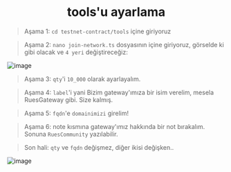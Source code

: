 <h1 align="center">tools'u ayarlama</h1>


> Aşama 1: `cd testnet-contract/tools` içine giriyoruz

> Aşama 2: `nano join-network.ts` dosyasının içine giriyoruz, görselde ki gibi olacak ve `4 yeri` değiştireceğiz:

![image](https://github.com/ruesandora/Ar.io/assets/101149671/cd67e37c-5ca2-4f1d-aa8e-75e358e0661d)

> Aşama 3: `qty`'i `10_000` olarak ayarlayalım.

> Aşama 4: `label`'i yani Bizim gateway'ımıza bir isim verelim, mesela RuesGateway gibi. Size kalmış.

> Aşama 5: `fqdn`'e `domainimizi` girelim!

> Aşama 6: note kısmına gateway'ımız hakkında bir not bırakalım. Sonuna `RuesCommunity` yazılabilir.

> Son hali: `qty` ve `fqdn` değişmez, diğer ikisi değişken..

![image](https://github.com/ruesandora/Ar.io/assets/101149671/f5ab17c1-a576-45a1-a5db-39c3e92aa9b0)
